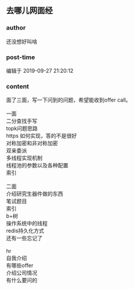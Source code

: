 ## 去哪儿网面经
### author 
还没想好叫啥
### post-time 

编辑于  2019-09-27 21:20:12
### content 
<div class="post-topic-des nc-post-content">
 <div>
  面了三面，写一下问到的问题，希望能收到offer call。
 </div>
 <div>
  <br/>
 </div>
 <div>
  一面
 </div>
 <div>
  二分查找手写
 </div>
 <div>
  topk问题思路
 </div>
 <div>
  https 如何实现，答的不是很好
 </div>
 <div>
  对称加密和非对称加密
 </div>
 <div>
  双亲委派
 </div>
 <div>
  多线程实现机制
 </div>
 <div>
  线程池的参数以及各种配置
 </div>
 <div>
  索引
 </div>
 <div>
  <br/>
 </div>
 <div>
  二面
 </div>
 <div>
  介绍研究生器件做的东西
 </div>
 <div>
  笔试题目
 </div>
 <div>
  索引
 </div>
 <div>
  b+树
 </div>
 <div>
  操作系统中的线程
 </div>
 <div>
  redis持久化方式
 </div>
 <div>
  还有一些忘记了
 </div>
 <div>
  <br/>
 </div>
 <div>
  hr
 </div>
 <div>
  自我介绍
 </div>
 <div>
  有哪些offer
 </div>
 <div>
  介绍公司情况
 </div>
 <div>
  有什么要问的
 </div>
 <div>
  <br/>
 </div>
</div>
